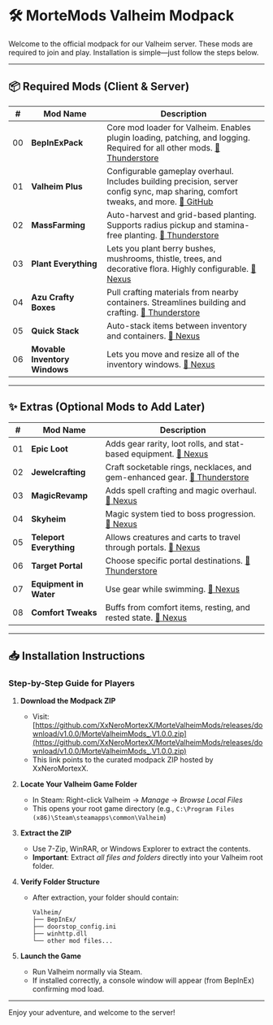 
# 🛠️ MorteMods Valheim Modpack

Welcome to the official modpack for our Valheim server. These mods are required to join and play. Installation is simple—just follow the steps below.

---

## 📦 Required Mods (Client & Server)

| **#** | **Mod Name** | **Description** |
|----|--------------|-------------------------------|
| 00 | **BepInExPack** | Core mod loader for Valheim. Enables plugin loading, patching, and logging. Required for all other mods. [🔗 Thunderstore](https://thunderstore.io/c/valheim/p/denikson/BepInExPack_Valheim/) |
| 01 | **Valheim Plus** | Configurable gameplay overhaul. Includes building precision, server config sync, map sharing, comfort tweaks, and more. [🔗 GitHub](https://github.com/Grantapher/ValheimPlus) |
| 02 | **MassFarming** | Auto-harvest and grid-based planting. Supports radius pickup and stamina-free planting. [🔗 Thunderstore](https://thunderstore.io/c/valheim/p/k942/MassFarming/) |
| 03 | **Plant Everything** | Lets you plant berry bushes, mushrooms, thistle, trees, and decorative flora. Highly configurable. [🔗 Nexus](https://www.nexusmods.com/valheim/mods/1042) |
| 04 | **Azu Crafty Boxes** | Pull crafting materials from nearby containers. Streamlines building and crafting. [🔗 Thunderstore](https://thunderstore.io/c/valheim/p/Azumatt/AzuCraftyBoxes/) |
| 05 | **Quick Stack** | Auto-stack items between inventory and containers. [🔗 Nexus](https://www.nexusmods.com/valheim/mods/2094) |
| 06 | **Movable Inventory Windows** | Lets you move and resize all of the inventory windows. [🔗 Nexus](https://www.nexusmods.com/valheim/mods/577) |

---

## ✨ Extras (Optional Mods to Add Later)

| **#** | **Mod Name** | **Description** |
|----|--------------|-------------------------------|
| 01 | **Epic Loot** | Adds gear rarity, loot rolls, and stat-based equipment. [🔗 Nexus](https://www.nexusmods.com/valheim/mods/387) |
| 02 | **Jewelcrafting** | Craft socketable rings, necklaces, and gem-enhanced gear. [🔗 Thunderstore](https://thunderstore.io/c/valheim/p/Smoothbrain/Jewelcrafting/) |
| 03 | **MagicRevamp** | Adds spell crafting and magic overhaul. [🔗 Nexus](https://www.nexusmods.com/valheim/mods/2743) |
| 04 | **Skyheim** | Magic system tied to boss progression. [🔗 Nexus](https://www.nexusmods.com/valheim/mods/916) |
| 05 | **Teleport Everything** | Allows creatures and carts to travel through portals. [🔗 Nexus](https://www.nexusmods.com/valheim/mods/1806) |
| 06 | **Target Portal** | Choose specific portal destinations. [🔗 Thunderstore](https://thunderstore.io/c/valheim/p/Smoothbrain/TargetPortal/) |
| 07 | **Equipment in Water** | Use gear while swimming. [🔗 Nexus](https://www.nexusmods.com/valheim/mods/121) |
| 08 | **Comfort Tweaks** | Buffs from comfort items, resting, and rested state. [🔗 Nexus](https://www.nexusmods.com/valheim/mods/427) |

---

## 📥 Installation Instructions

### Step-by-Step Guide for Players

1. **Download the Modpack ZIP**
   - Visit: [https://github.com/XxNeroMortexX/MorteValheimMods/releases/download/v1.0.0/MorteValheimMods_.V1.0.0.zip](https://github.com/XxNeroMortexX/MorteValheimMods/releases/download/v1.0.0/MorteValheimMods_.V1.0.0.zip)
   - This link points to the curated modpack ZIP hosted by XxNeroMortexX.

2. **Locate Your Valheim Game Folder**
   - In Steam: Right-click Valheim → *Manage* → *Browse Local Files*
   - This opens your root game directory (e.g., `C:\Program Files (x86)\Steam\steamapps\common\Valheim`)

3. **Extract the ZIP**
   - Use 7-Zip, WinRAR, or Windows Explorer to extract the contents.
   - **Important**: Extract *all files and folders* directly into your Valheim root folder.

4. **Verify Folder Structure**
   - After extraction, your folder should contain:
     ```
     Valheim/
     ├── BepInEx/
     ├── doorstop_config.ini
     ├── winhttp.dll
     └── other mod files...
     ```

5. **Launch the Game**
   - Run Valheim normally via Steam.
   - If installed correctly, a console window will appear (from BepInEx) confirming mod load.

---

Enjoy your adventure, and welcome to the server!